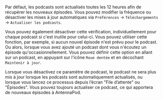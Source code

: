 Par défaut, les podcasts sont actualisés toutes les 12 heures afin de récupérer les nouveaux épisodes. Vous pouvez modifier la fréquence ou désactiver les mises à jour automatiques via `Préférences` → `Téléchargements` → `Actualiser les podcasts`.

Vous pouvez également désactiver cette vérification, individuellement pour chaque podcast si c'est inutile pour celui-ci. Vous pouvez utiliser cette fonction, par exemple, si aucun nouvel épisode n'est prévu pour le podcast. Ou alors, lorsque vous avez ajouté un podcast dont vous n'écoutez un épisode qu'occasionnellement. Vous pouvez définir cette option en allant sur un podcast, en appuyant sur l'icône `Roue dentée` et en décochant `Maintenir à jour`.

Lorsque vous désactivez ce paramètre de podcast, le podcast ne sera plus mis à jour lorsque les podcasts sont automatiquement actualisés, ou lorsque vous lancez ce processus depuis l’écran "File d’attente" ou "Épisodes". Vous pouvez toujours actualiser ce podcast, ce qui apportera de nouveaux épisodes à AntennaPod.
